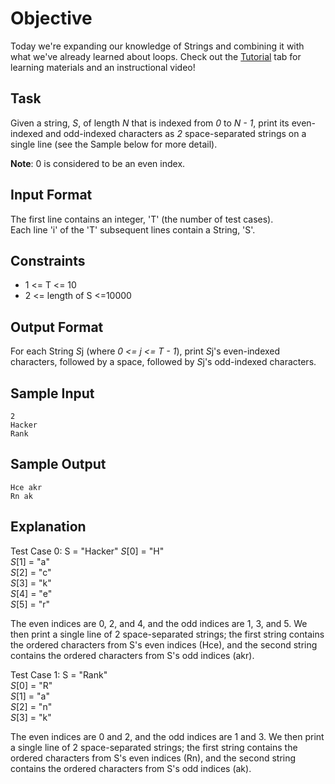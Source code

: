 # Objective
Today we're expanding our knowledge of Strings and combining it with what we've already learned about loops. Check out the [Tutorial](https://www.hackerrank.com/challenges/30-review-loop/tutorial) tab for learning materials and an instructional video!

## Task
Given a string, *S*, of length *N* that is indexed from *0* to *N - 1*, print its even-indexed and odd-indexed characters as *2* space-separated strings on a single line (see the Sample below for more detail).

**Note**: 0 is considered to be an even index.

## Input Format
The first line contains an integer, 'T' (the number of test cases).  
Each line 'i' of the 'T' subsequent lines contain a String, 'S'.  

## Constraints
 *  1 <= T <= 10
 *  2 <= length of S <=10000

##  Output Format
For each String *S*j (where *0 <= j <= T - 1*), print *S*j's even-indexed characters, followed by a space, followed by *S*j's odd-indexed characters.

## Sample Input
    2
    Hacker
    Rank
    
## Sample Output
    Hce akr
    Rn ak

## Explanation
Test Case 0: S = "Hacker"
  *S*[0] = "H"  
  *S*[1] = "a"  
  *S*[2] = "c"  
  *S*[3] = "k"  
  *S*[4] = "e"  
  *S*[5] = "r"  

The even indices are 0, 2, and 4, and the odd indices are 1, 3, and 5. We then print a single line of 2 space-separated strings; the first string contains the ordered characters from S's even indices (Hce), and the second string contains the ordered characters from S's odd indices (akr).

Test Case 1: S = "Rank"  
  *S*[0] = "R"  
  *S*[1] = "a"  
  *S*[2] = "n"  
  *S*[3] = "k"

The even indices are 0 and 2, and the odd indices are 1 and 3. We then print a single line of 2 space-separated strings; the first string contains the ordered characters from S's even indices (Rn), and the second string contains the ordered characters from S's odd indices (ak).